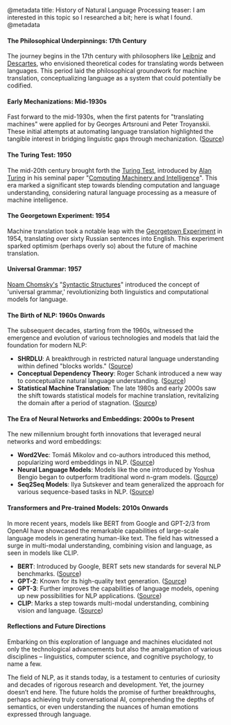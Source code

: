 @metadata
title: History of Natural Language Processing
teaser: I am interested in this topic so I researched a bit; here is what I found.
@metadata
#### The Philosophical Underpinnings: 17th Century

The journey begins in the 17th century with philosophers like [Leibniz](https://de.wikipedia.org/wiki/Gottfried_Wilhelm_Leibniz) and [Descartes](https://de.wikipedia.org/wiki/Ren%C3%A9_Descartes), who envisioned theoretical codes for translating words between languages. This period laid the philosophical groundwork for machine translation, conceptualizing language as a system that could potentially be codified.

#### Early Mechanizations: Mid-1930s

Fast forward to the mid-1930s, when the first patents for "translating machines" were applied for by Georges Artsrouni and Peter Troyanskii. These initial attempts at automating language translation highlighted the tangible interest in bridging linguistic gaps through mechanization. ([Source](https://en.wikipedia.org/wiki/Computing_Machinery_and_Intelligence))

#### The Turing Test: 1950

The mid-20th century brought forth the [Turing Test](https://de.wikipedia.org/wiki/Alan_Turing), introduced by [Alan Turing](https://en.wikipedia.org/wiki/Computing_Machinery_and_Intelligence) in his seminal paper "[Computing Machinery and Intelligence](https://en.wikipedia.org/wiki/Computing_Machinery_and_Intelligence)". This era marked a significant step towards blending computation and language understanding, considering natural language processing as a measure of machine intelligence.

#### The Georgetown Experiment: 1954

Machine translation took a notable leap with the [Georgetown Experiment](https://en.wikipedia.org/wiki/Georgetown%E2%80%93IBM_experiment) in 1954, translating over sixty Russian sentences into English. This experiment sparked optimism (perhaps overly so) about the future of machine translation.

#### Universal Grammar: 1957

[Noam Chomsky's](https://en.wikipedia.org/wiki/Noam_Chomsky) "[Syntactic Structures](https://en.wikipedia.org/wiki/Syntactic_Structures)" introduced the concept of 'universal grammar,' revolutionizing both linguistics and computational models for language.

#### The Birth of NLP: 1960s Onwards

The subsequent decades, starting from the 1960s, witnessed the emergence and evolution of various technologies and models that laid the foundation for modern NLP:
- **SHRDLU**: A breakthrough in restricted natural language understanding within defined "blocks worlds." ([Source](https://en.wikipedia.org/wiki/SHRDLU))
- **Conceptual Dependency Theory**: Roger Schank introduced a new way to conceptualize natural language understanding. ([Source](https://en.wikipedia.org/wiki/Conceptual_dependency_theory))
- **Statistical Machine Translation**: The late 1980s and early 2000s saw the shift towards statistical models for machine translation, revitalizing the domain after a period of stagnation. ([Source](https://en.wikipedia.org/wiki/Statistical_machine_translation))

#### The Era of Neural Networks and Embeddings: 2000s to Present

The new millennium brought forth innovations that leveraged neural networks and word embeddings:
- **Word2Vec**: Tomáš Mikolov and co-authors introduced this method, popularizing word embeddings in NLP. ([Source](https://www.bibsonomy.org/bibtex/28b132b4b7e82cfb538fd462887ba98b8/florianpircher))
- **Neural Language Models**: Models like the one introduced by Yoshua Bengio began to outperform traditional word n-gram models. ([Source](https://jmlr.csail.mit.edu/papers/v3/bengio03a))
- **Seq2Seq Models**: Ilya Sutskever and team generalized the approach for various sequence-based tasks in NLP. ([Source](https://arxiv.org/abs/1409.3215))

#### Transformers and Pre-trained Models: 2010s Onwards

In more recent years, models like BERT from Google and GPT-2/3 from OpenAI have showcased the remarkable capabilities of large-scale language models in generating human-like text. The field has witnessed a surge in multi-modal understanding, combining vision and language, as seen in models like CLIP.
- **BERT**: Introduced by Google, BERT sets new standards for several NLP benchmarks. ([Source](https://arxiv.org/abs/1810.04805))
- **GPT-2**: Known for its high-quality text generation. ([Source](https://en.wikipedia.org/wiki/GPT-2))
- **GPT-3**: Further improves the capabilities of language models, opening up new possibilities for NLP applications. ([Source](https://en.wikipedia.org/wiki/GPT-3))
- **CLIP**: Marks a step towards multi-modal understanding, combining vision and language. ([Source](https://arxiv.org/abs/2203.05796))

#### Reflections and Future Directions

Embarking on this exploration of language and machines elucidated not only the technological advancements but also the amalgamation of various disciplines – linguistics, computer science, and cognitive psychology, to name a few.

The field of NLP, as it stands today, is a testament to centuries of curiosity and decades of rigorous research and development. Yet, the journey doesn’t end here. The future holds the promise of further breakthroughs, perhaps achieving truly conversational AI, comprehending the depths of semantics, or even understanding the nuances of human emotions expressed through language.
